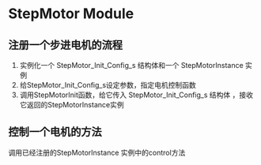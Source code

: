 # StepMotor Module

## 注册一个步进电机的流程
1. 实例化一个 StepMotor_Init_Config_s 结构体和一个 StepMotorInstance 实例
2. 给StepMotor_Init_Config_s设定参数，指定电机控制函数
3. 调用StepMotorInit函数，给它传入 StepMotor_Init_Config_s 结构体 ，接收它返回的StepMotorInstance实例

## 控制一个电机的方法
调用已经注册的StepMotorInstance 实例中的control方法
